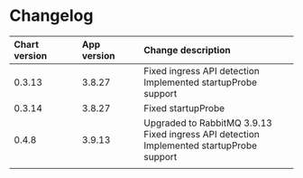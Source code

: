 # Changelog

| Chart version | App version | Change description |
| :------------ | :---------- | :----------------- |
| 0.3.13 | 3.8.27 | Fixed ingress API detection<br>Implemented startupProbe support |
| 0.3.14 | 3.8.27 | Fixed startupProbe |
| 0.4.8 | 3.9.13 | Upgraded to RabbitMQ 3.9.13<br>Fixed ingress API detection<br>Implemented startupProbe support |
| | | |
